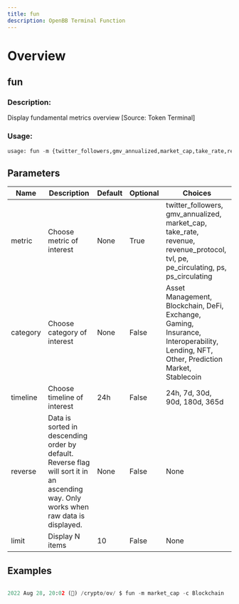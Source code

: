 ```yaml
---
title: fun
description: OpenBB Terminal Function
---
```


# Overview

## fun

### Description: 

Display fundamental metrics overview [Source: Token Terminal]

### Usage: 
```python
usage: fun -m {twitter_followers,gmv_annualized,market_cap,take_rate,revenue,revenue_protocol,tvl,pe,pe_circulating,ps,ps_circulating} [-c {Asset Management,Blockchain,DeFi,Exchange,Gaming,Insurance,Interoperability,Lending,NFT,Other,Prediction Market,Stablecoin}] [-t {24h,7d,30d,90d,180d,365d}] [-r] [-l LIMIT]
```

## Parameters

| Name | Description | Default | Optional | Choices |
| ---- | ----------- | ------- | -------- | ------- |
| metric | Choose metric of interest | None | True | twitter_followers, gmv_annualized, market_cap, take_rate, revenue, revenue_protocol, tvl, pe, pe_circulating, ps, ps_circulating |
| category | Choose category of interest | None | False | Asset Management, Blockchain, DeFi, Exchange, Gaming, Insurance, Interoperability, Lending, NFT, Other, Prediction Market, Stablecoin |
| timeline | Choose timeline of interest | 24h | False | 24h, 7d, 30d, 90d, 180d, 365d |
| reverse | Data is sorted in descending order by default. Reverse flag will sort it in an ascending way. Only works when raw data is displayed. | None | False | None |
| limit | Display N items | 10 | False | None |


## Examples

```python

2022 Aug 28, 20:02 (🦋) /crypto/ov/ $ fun -m market_cap -c Blockchain

```

